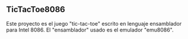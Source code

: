 ## TicTacToe8086

Este proyecto es el juego "tic-tac-toe" escrito en lenguaje ensamblador para Intel 8086. El "ensamblador" usado es el emulador "emu8086".
